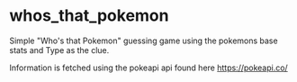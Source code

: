 # whos_that_pokemon
Simple "Who's that Pokemon" guessing game using the pokemons base stats and Type as the clue.

Information is fetched using the pokeapi api found here https://pokeapi.co/
